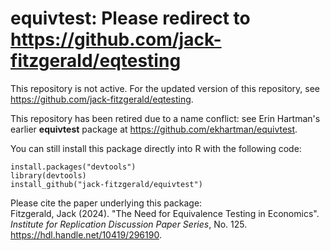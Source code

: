 # equivtest: Please redirect to https://github.com/jack-fitzgerald/eqtesting

This repository is not active. For the updated version of this repository, see https://github.com/jack-fitzgerald/eqtesting.

This repository has been retired due to a name conflict: see Erin Hartman's earlier **equivtest** package at https://github.com/ekhartman/equivtest.

You can still install this package directly into R with the following code:
```
install.packages("devtools")
library(devtools)
install_github("jack-fitzgerald/equivtest")
```

Please cite the paper underlying this package: <br/>
Fitzgerald, Jack (2024). "The Need for Equivalence Testing in Economics". <i>Institute for Replication Discussion Paper Series</i>, No. 125. https://hdl.handle.net/10419/296190.
